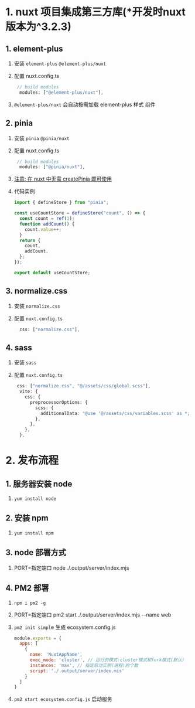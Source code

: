 # 1. nuxt 项目集成第三方库(*开发时nuxt版本为^3.2.3)

## 1. element-plus

1. 安装 `element-plus` `@element-plus/nuxt`

2. 配置 nuxt.config.ts

   ```typescript
    // build modules
     modules: ["@element-plus/nuxt"],
   ```

3. `@element-plus/nuxt` 会自动按需加载 element-plus 样式 组件

## 2. pinia

1. 安装 `pinia` `@pinia/nuxt`

2. 配置 nuxt.config.ts

   ```typescript
    // build modules
     modules: ["@pinia/nuxt"],
   ```

3. <u>注意: 在 nuxt 中无需 createPinia 即可使用</u>

4. 代码实例

   ```typescript
   import { defineStore } from "pinia";
   
   const useCountStore = defineStore("count", () => {
     const count = ref(1);
     function addCount() {
       count.value++;
     }
     return {
       count,
       addCount,
     };
   });
   
   export default useCountStore;
   ```

## 3. normalize.css

1. 安装 `normalize.css`

2. 配置 `nuxt.config.ts`

   ```typescript
     css: ["normalize.css"],
   ```

## 4. sass

1. 安装 `sass`

2. 配置 `nuxt.config.ts`

   ```typescript
    css: ["normalize.css", "@/assets/css/global.scss"],
     vite: {
       css: {
         preprocessorOptions: {
           scss: {
             additionalData: "@use '@/assets/css/variables.scss' as *;",
           },
         },
       },
     },
   ```


# 2. 发布流程

## 1. 服务器安装 node

1. `yum install node`

## 2. 安装 npm

1. `yum install npm`

## 3. node 部署方式

1. PORT=指定端口 node ./.output/server/index.mjs

## 4. PM2 部署

1. `npm i pm2 -g` 

2. PORT=指定端口 pm2 start ./.output/server/index.mjs --name web

3. `pm2 init simpl`e 生成 ecosystem.config.js

   ```js
   module.exports = {
     apps: [
       {
         name: 'NuxtAppName', 
         exec_mode: 'cluster', // 运行的模式:cluster模式和fork模式(默认)
         instances: 'max', // 指定启动实例(进程)的个数
         script: './.output/server/index.mis'
       }
     ]
   }
   ```

4. `pm2 start ecosystem.config.js` 启动服务
